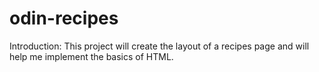 # odin-recipes
Introduction: This project will create the layout of a recipes page and will help me implement the basics of HTML. 
